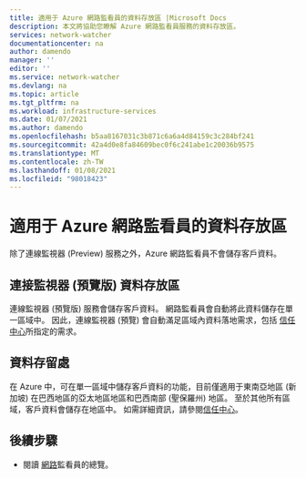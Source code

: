 ```yaml
---
title: 適用于 Azure 網路監看員的資料存放區 |Microsoft Docs
description: 本文將協助您瞭解 Azure 網路監看員服務的資料存放區。
services: network-watcher
documentationcenter: na
author: damendo
manager: ''
editor: ''
ms.service: network-watcher
ms.devlang: na
ms.topic: article
ms.tgt_pltfrm: na
ms.workload: infrastructure-services
ms.date: 01/07/2021
ms.author: damendo
ms.openlocfilehash: b5aa8167031c3b871c6a6a4d84159c3c284bf241
ms.sourcegitcommit: 42a4d0e8fa84609bec0f6c241abe1c20036b9575
ms.translationtype: MT
ms.contentlocale: zh-TW
ms.lasthandoff: 01/08/2021
ms.locfileid: "98018423"
---
```

# <a name="data-residency-for-azure-network-watcher"></a>適用于 Azure 網路監看員的資料存放區
除了連線監視器 (Preview) 服務之外，Azure 網路監看員不會儲存客戶資料。


## <a name="connection-monitor-preview-data-residency"></a>連接監視器 (預覽版) 資料存放區
連線監視器 (預覽版) 服務會儲存客戶資料。 網路監看員會自動將此資料儲存在單一區域中。 因此，連線監視器 (預覽) 會自動滿足區域內資料落地需求，包括 [信任中心](https://azuredatacentermap.azurewebsites.net/)所指定的需求。

## <a name="data-residency"></a>資料存留處
在 Azure 中，可在單一區域中儲存客戶資料的功能，目前僅適用于東南亞地區 (新加坡) 在巴西地區的亞太地區地區和巴西南部 (聖保羅州) 地區。 至於其他所有區域，客戶資料會儲存在地區中。 如需詳細資訊，請參閱[信任中心](https://azuredatacentermap.azurewebsites.net/)。

## <a name="next-steps"></a>後續步驟

* 閱讀 [網路](./network-watcher-monitoring-overview.md)監看員的總覽。